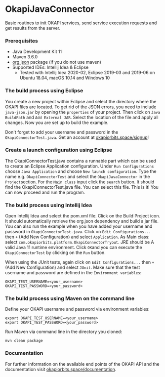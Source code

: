 # OkapiJavaConnector
Basic routines to init OKAPI services, send service execution requests and get results from the server.

### Prerequisites
* Java Development Kit 11
* Maven 3.6.0
* [org.json](http://www.java2s.com/Code/Jar/j/Downloadjavajsonjar.htm) package (if you do not use maven)
* Supported IDEs: Intellij Idea & Eclipse
  *  Tested with Intellij Idea 2020-02, Eclipse 2019-03 and 2019-06 on Ubuntu 18.04, macOS 10.14 and Windows 10

### The build process using Eclipse
You create a new project within Eclipse and select the directory where the OKAPI files are located. To get rid 
of the JSON errors, you need to include `java-json.jar` by opening the `properties` of your project. Then click 
on `Java BuildPath` and `Add External JAR`. Select the location of the file and apply all changes. Now you are 
set up to build the example.

Don't forget to add your username and password in the `OkapiConnectorTest.java`. Get an account at 
[okapiorbits.space/signup](https://okapiorbits.com/signup.html)!

### Create a launch configuration using Eclipse
The OkapiConnectorTest.java contains a runnable part which can be used to create an Eclipse Application configuration. 
Under `Run Configurations` choose `Java Application` and choose `New launch configuration`. Type the 
name e.g. `OkapiConnectorTest` and select the `OkapiJavaConnector` in the `Project`section. For the `Main class` input click 
the `search` button. It should find the OkapiConnectorTest.java file. You can select this file. This is it! You can now proceed 
and run the program.

### The build process using Intellij Idea
Open Intellij Idea and select the pom.xml file. Click on the Build Project icon. It should automatically retrieve the org.json 
dependency and build a jar file. You can also run the example when you have added your username and password in `OkapiConnectorTest.java`.
Click on `Edit Configurations...` then `+` (Add New Configuration) and select `Application`. As Main class: select 
`com.okapiorbits.platform.OkapiConnectorTryout`. JRE should be A valid Java 11 runtime environment. Click `OK`and you can execute the 
`OkapiConnectorTest` by clicking on the `Run` button.

When using the JUnit tests, again click on `Edit Configurations...` then `+` (Add New Configuration) and select `JUnit`. 
Make sure that the test username and password are defined in the `Environment variables`:
```
OKAPI_TEST_USERNAME=<your_username>
OKAPI_TEST_PASSWORD=<your_password>
```

### The build process using Maven on the command line
Define your OKAPI username and password via environment variables:
```shell
export OKAPI_TEST_USERNAME=<your_username>
export OKAPI_TEST_PASSWORD=<your_password>
```
Run Maven via command line in the directory you cloned:
```shell
mvn clean package
```

### Documentation
For further information on the available end points of the OKAPI API and the documentation visit 
[okapiorbits.space/documentation](https://okapiorbits.space/documentation).
